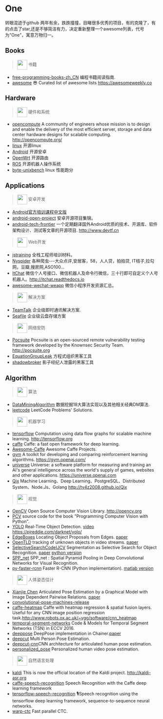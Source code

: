 # One

转眼混迹于github 两年有余，跌跌撞撞，目睹很多优秀的项目，有的克隆了，有的点击了star,还是不够简洁有力，决定重新整理一个awesome列表，代号为"One"，寓意万物归一。


## Books

> <img src="http://static.mindcont.com/blog/images/resources/icon/book.png" height="32" style="vertical-align:middle"/> 书籍

- [free-programming-books-zh_CN](https://github.com/justjavac/free-programming-books-zh_CN) 编程书籍阅读指南.
- [awesome](https://github.com/sindresorhus/awesome) 😎 Curated list of awesome lists <https://awesomeweekly.co>


## Hardware

> <img src="http://static.mindcont.com/blog/images/resources/icon/hardware.png" height="32" style="vertical-align:middle"/> 硬件和系统

- [opencompute](https://github.com/facebookarchive/opencompute) A community of engineers whose mission is to design and enable the delivery of the most efficient server, storage and data center hardware designs for scalable computing. <http://opencompute.org/>
- [linux](https://github.com/torvalds/linux) 开源linux
- [Android](https://github.com/aosp-mirror) 开源安卓
- [OpenWrt](https://github.com/openwrt) 开源路由
- [ROS](https://github.com/ROS) 开源机器人操作系统
- [byte-unixbench](https://github.com/kdlucas/byte-unixbench) linux 性能跑分


## Applications

> <img src="http://static.mindcont.com/blog/images/resources/icon/android.png" height="32" style="vertical-align:middle"/> 安卓开发

- [Android官方培训课程中文版](https://github.com/kesenhoo/android-training-course-in-chinese)
- [android-open-project](https://github.com/kesenhoo/android-open-project) 安卓开源项目集锦。
- [android-tech-frontier](https://github.com/hehonghui/android-tech-frontier) 一个定期翻译国外Android优质的技术、开源库、软件架构设计、测试等文章的开源项目. <http://www.devtf.cn>


> <img src="http://static.mindcont.com/blog/images/resources/icon/web.png" height="32" style="vertical-align:middle"/> Web开发

- [jstraining](https://github.com/ruanyf/jstraining) 全栈工程师培训材料。
- [Nyspider](https://github.com/Nyloner/Nyspider) 各种爬虫---大众点评,安居客，58，人人贷，拍拍贷, IT桔子,拉勾网，豆瓣,搜房网,ASO100...
- [ItChat](https://github.com/littlecodersh/ItChat) 微信个人号接口、微信机器人及命令行微信，三十行即可自定义个人号机器人。http://itchat.readthedocs.io
- [awesome-wechat-weapp](https://github.com/justjavac/awesome-wechat-weapp) 微信小程序开发资源汇总。

> <img src="http://static.mindcont.com/blog/images/resources/icon/solution.png" height="32" style="vertical-align:middle"/> 解决方案

- [TeamTalk](https://github.com/meili/TeamTalk) 企业级即时通讯解决方案.
- [Seafile](https://github.com/haiwen/seafile) 企业级云盘存储方案

> <img src="http://static.mindcont.com/blog/images/resources/icon/safe.png" height="32" style="vertical-align:middle"/> 网络安防

- [Pocsuite](https://github.com/knownsec/Pocsuite) Pocsuite is an open-sourced remote vulnerability testing framework developed by the Knownsec Security Team. <http://pocsuite.org>
- [EquationGroupLeak](https://github.com/adamcaudill/EquationGroupLeak) 方程式组织黑客工具
- [shadowbroker](https://github.com/misterch0c/shadowbroker) 影子经纪人泄露的黑客工具


## Algorithm

> <img src="http://static.mindcont.com/blog/images/resources/icon/algorithm.png" height="32" style="vertical-align:middle"/> 算法

- [DataMiningAlgorithm](https://github.com/linyiqun/DataMiningAlgorithm) 数据挖掘18大算法实现以及其他相关经典DM算法.
- [leetcode](https://github.com/haoel/leetcode) LeetCode Problems' Solutions.


> <img src="http://static.mindcont.com/blog/images/resources/icon/ml.png" height="32" style="vertical-align:middle"/> 机器学习

- [tensorflow](https://github.com/tensorflow/tensorflow) Computation using data flow graphs for scalable machine learning. <http://tensorflow.org>
- [caffe](https://github.com/BVLC/caffe) Caffe: a fast open framework for deep learning.
- [Awesome-Caffe](https://github.com/MichaelXin/Awesome-Caffe) Awesome Caffe Projects.
- [gym](https://github.com/openai/gym) A toolkit for developing and comparing reinforcement learning algorithms. <https://gym.openai.com/>
- [universe](https://github.com/openai/universe) Universe: a software platform for measuring and training an AI's general intelligence across the world's supply of games, websites and other applications. <https://universe.openai.com>
- [Qix](https://github.com/ty4z2008/Qix) Machine Learning、Deep Learning、PostgreSQL、Distributed System、Node.Js、Golang <http://ty4z2008.github.io/Qix>


> <img src="http://static.mindcont.com/blog/images/resources/icon/vision.png" height="32" style="vertical-align:middle"/> 视觉

- [OenCV](https://github.com/opencv/opencv) Open Source Computer Vision Library. <http://opencv.org>
- [PCV](https://github.com/jesolem/PCV) source code for the book "Programming Computer Vision with Python".
- [YOLO](https://github.com/pjreddie/darknet) Real-Time Object Detection. [video](http://static.mindcont.com/video/YOLO_Watches_Nature_Part_2.mp4) https://pjreddie.com/darknet/yolo/
- [EdgeBoxes](https://github.com/pdollar/edges) Locating Object Proposals from Edges. [paper](http://web.bii.a-star.edu.sg/~zhangxw/files/EdgeBoxes_ECCV2014.pdf)
- [OpenTLD](https://github.com/zk00006/OpenTLD) tracking of unknown objects in video streams. [paper](http://kahlan.eps.surrey.ac.uk/featurespace/tld/Publications/2011_ict_pioneers.pdf)
- [SelectiveSearchCodeIJCV](https://ivi.fnwi.uva.nl/isis/publications/bibtexbrowser.php?key=UijlingsIJCV2013&bib=all.bib) Segmentation as Selective Search for Object Recognition. [paper](https://ivi.fnwi.uva.nl/isis/publications/2013/UijlingsIJCV2013/UijlingsIJCV2013.pdf)
[python version](https://github.com/sergeyk/selective_search_ijcv_with_python)
- [SPP_net](https://github.com/ShaoqingRen/SPP_net) SPP_net : Spatial Pyramid Pooling in Deep Convolutional Networks for Visual Recognition.
- [py-faster-rcnn](https://github.com/rbgirshick/py-faster-rcnn) Faster R-CNN (Python implementation). [matlab version](https://github.com/ShaoqingRen/faster_rcnn)


> <img src="http://static.mindcont.com/blog/images/resources/icon/hpe.png" height="32" style="vertical-align:middle"/> 人体姿态估计

- [Xianjie Chen](http://www.stat.ucla.edu/~xianjie.chen/projects/pose_estimation/pose_estimation.html) Articulated Pose Estimation by a Graphical Model with Image Dependent Pairwise Relations. [paper](http://www.stat.ucla.edu/~xianjie.chen/pdf/Chen_NIPS14.pdf)
- [convolutional-pose-machines-release](https://github.com/shihenw/convolutional-pose-machines-release)
- [caffe-heatmap](https://github.com/tpfister/caffe-heatmap) Caffe with heatmap regression & spatial fusion layers. Useful for any CNN image position regression task.http://www.robots.ox.ac.uk/~vgg/software/cnn_heatmap
- [temporal-segment-networks](https://github.com/yjxiong/temporal-segment-networks) Code & Models for Temporal Segment Networks (TSN) in ECCV 2016.
- [deeppose](https://github.com/mitmul/deeppose) DeepPose implementation in Chainer.[paper](http://static.googleusercontent.com/media/research.google.com/ja//pubs/archive/42237.pdf)
- [deepcut](https://github.com/eldar/deepcut) Multi Person Pose Estimation.
- [deepcut-cnn](https://github.com/eldar/deepcut-cnn)CNN architecture for articulated human pose estimation.
- [personalized_pose](https://github.com/jjcharles/personalized_pose) Personalized human video pose estimation.


> <img src="http://static.mindcont.com/blog/images/resources/icon/nlp.png" height="32" style="vertical-align:middle"/> 自然语言处理

- [kaldi](https://github.com/kaldi-asr/kaldi) This is now the official location of the Kaldi project. http://kaldi-asr.org
- [caffe-speech-recognition](https://github.com/pannous/caffe-speech-recognition) Speech Recognition with the Caffe deep learning framework
- [tensorflow-speech-recognition](https://github.com/pannous/tensorflow-speech-recognition/) 🎙Speech recognition using the tensorflow deep learning framework, sequence-to-sequence neural networks.
- [warp-ctc](https://github.com/baidu-research/warp-ctc) Fast parallel CTC.
